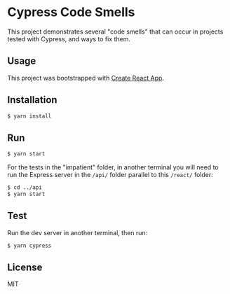 # Cypress Code Smells

This project demonstrates several "code smells" that can occur in projects tested with Cypress, and ways to fix them.

## Usage

This project was bootstrapped with [Create React App](https://github.com/facebook/create-react-app).

## Installation

```bash
$ yarn install
```

## Run

```bash
$ yarn start
```

For the tests in the "impatient" folder, in another terminal you will need to run the Express server in the `/api/` folder parallel to this `/react/` folder:

```bash
$ cd ../api
$ yarn start
```

## Test

Run the dev server in another terminal, then run:

```bash
$ yarn cypress
```

## License

MIT
